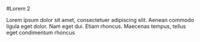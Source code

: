 #Lorem 2

Lorem ipsum dolor sit amet, consectetuer adipiscing elit. Aenean commodo ligula eget dolor. Nam eget dui. Etiam rhoncus. Maecenas tempus, tellus eget condimentum rhoncus